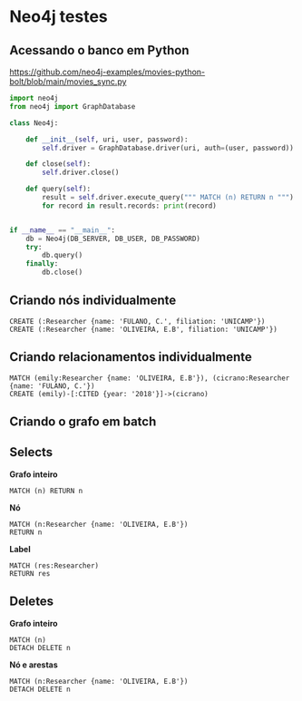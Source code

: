# Neo4j testes

## Acessando o banco em Python
https://github.com/neo4j-examples/movies-python-bolt/blob/main/movies_sync.py

```python
import neo4j
from neo4j import GraphDatabase

class Neo4j:

    def __init__(self, uri, user, password):
        self.driver = GraphDatabase.driver(uri, auth=(user, password))

    def close(self):
        self.driver.close()

    def query(self):
        result = self.driver.execute_query(""" MATCH (n) RETURN n """)
        for record in result.records: print(record)


if __name__ == "__main__":
    db = Neo4j(DB_SERVER, DB_USER, DB_PASSWORD)
    try:
        db.query()
    finally:
        db.close()
```

## Criando nós individualmente
```cypher
CREATE (:Researcher {name: 'FULANO, C.', filiation: 'UNICAMP'})
CREATE (:Researcher {name: 'OLIVEIRA, E.B', filiation: 'UNICAMP'})
```

## Criando relacionamentos individualmente

```cypher
MATCH (emily:Researcher {name: 'OLIVEIRA, E.B'}), (cicrano:Researcher {name: 'FULANO, C.'}) 
CREATE (emily)-[:CITED {year: '2018'}]->(cicrano)
```

## Criando o grafo em batch

## Selects
**Grafo inteiro**
```cypher
MATCH (n) RETURN n
```

**Nó**

```cypher
MATCH (n:Researcher {name: 'OLIVEIRA, E.B'})
RETURN n
```

**Label**

```cypher
MATCH (res:Researcher)
RETURN res
```

## Deletes
**Grafo inteiro**
```cypher
MATCH (n)
DETACH DELETE n
```

**Nó e arestas**
```cypher
MATCH (n:Researcher {name: 'OLIVEIRA, E.B'})
DETACH DELETE n
```